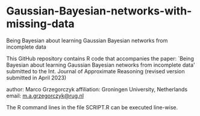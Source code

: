 # Gaussian-Bayesian-networks-with-missing-data
Being Bayesian about learning Gaussian Bayesian networks from incomplete data

This GitHub repository contains R code that accompanies the paper:
`Being Bayesian about learning Gaussian Bayesian networks from incomplete data'
submitted to the Int. Journal of Approximate Reasoning 
(revised version submitted in April 2023)

author: Marco Grzegorczyk
affiliation: Groningen University, Netherlands
email: m.a.grzegorczyk@rug.nl

The R command lines in the file SCRIPT.R can be executed line-wise.
